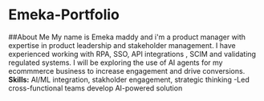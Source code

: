 # Emeka-Portfolio
##About Me My name is Emeka maddy and i'm a product manager with expertise in product leadership and stakeholder management. I have experienced working with RPA, SSO, API integrations , SCIM and validating regulated systems. I will be exploring the use of AI agents for my ecommmerce business to increase engagement and drive conversions. 
**Skills:** AI/ML integration, stakholder engagement, strategic thinking
-Led cross-functional teams develop AI-powered solution
